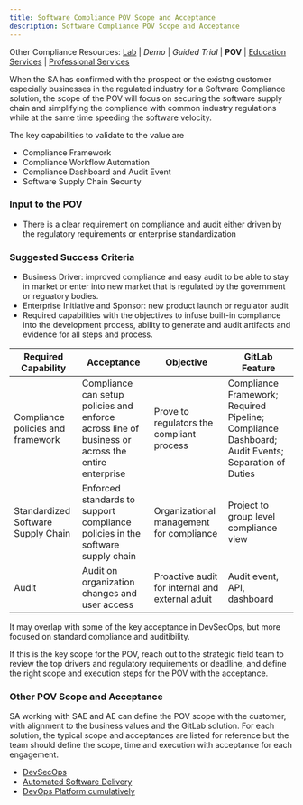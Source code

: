 ```yaml
---
title: Software Compliance POV Scope and Acceptance
description: Software Compliance POV Scope and Acceptance
---
```


Other Compliance Resources: [Lab](https://gitlab.com/gitlab-learn-labs/sample-projects/tanuki-racing) | *Demo* | *Guided Trial* | **POV** | [Education Services](https://university.gitlab.com/pages/security-training/) | [Professional Services](https://about.gitlab.com/services/#acceleration-services)

When the SA has confirmed with the prospect or the existng customer especially businesses in the regulated industry for a Software Compliance solution, the scope of the POV will focus on securing the software supply chain and simplifying the compliance with common industry regulations while at the same time speeding the software velocity.

The key capabilities to validate to the value are

- Compliance Framework
- Compliance Workflow Automation
- Compliance Dashboard and Audit Event
- Software Supply Chain Security

### Input to the POV

- There is a clear requirement on compliance and audit either driven by the regulatory requirements or enterprise standardization

### Suggested Success Criteria

- Business Driver: improved compliance and easy audit to be able to stay in market or enter into new market that is regulated by the government or reguatory bodies.
- Enterprise Initiative and Sponsor: new product launch or regulator audit
- Required capabilities with the objectives to infuse built-in compliance into the development process, ability to generate and audit artifacts and evidence for all steps and process.

| Required Capability | Acceptance | Objective | GitLab Feature |
| ---      | ---      | ---      |---      |
| Compliance policies and framework | Compliance can setup policies and enforce across line of business or across the entire enterprise | Prove to regulators the compliant process | Compliance Framework; Required Pipeline; Compliance Dashboard; Audit Events; Separation of Duties |
| Standardized Software Supply Chain | Enforced standards to support compliance policies in the software supply chain | Organizational management for compliance | Project to group level compliance view |
| Audit | Audit on organization changes and user access | Proactive audit for internal and external aduit | Audit event, API, dashboard |

It may overlap with some of the key acceptance in DevSecOps, but more focused on standard compliance and auditibility.

If this is the key scope for the POV, reach out to the strategic field team to review the top drivers and regulatory requirements or deadline, and define the right scope and execution steps for the POV with the acceptance.

### Other POV Scope and Acceptance

SA working with SAE and AE can define the POV scope with the customer, with alignment to the business values and the GitLab solution. For each solution, the typical scope and acceptances are listed for reference but the team should define the scope, time and execution with acceptance for each engagement.

- [DevSecOps](/handbook/solutions-architects/tools-and-resources/pov/devsecops/)
- [Automated Software Delivery](/handbook/solutions-architects/tools-and-resources/pov/automation/)
- [DevOps Platform cumulatively](/handbook/solutions-architects/tools-and-resources/pov/platform/)
